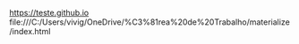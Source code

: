 https://teste.github.io
file:///C:/Users/vivig/OneDrive/%C3%81rea%20de%20Trabalho/materialize/index.html
